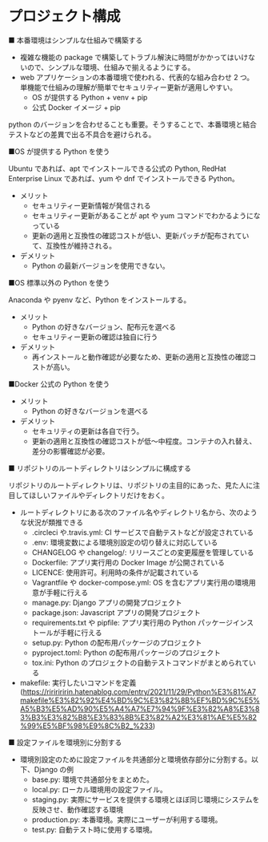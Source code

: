 # プロジェクト構成

■ 本番環境はシンプルな仕組みで構築する

- 複雑な機能の package で構築してトラブル解決に時間がかかってはいけないので、シンプルな環境、仕組みで揃えるようにする。
- web アプリケーションの本番環境で使われる、代表的な組み合わせ 2 つ。単機能で仕組みの理解が簡単でセキュリティー更新が適用しやすい。
  - OS が提供する Python + venv + pip
  - 公式 Docker イメージ + pip

python のバージョンを合わせることも重要。そうすることで、本番環境と結合テストなどの差異で出る不具合を避けられる。

■OS が提供する Python を使う

Ubuntu であれば、apt でインストールできる公式の Python, RedHat Enterprise Linux であれば、yum や dnf でインストールできる Python。

- メリット
  - セキュリティー更新情報が発信される
  - セキュリティー更新があることが apt や yum コマンドでわかるようになっている
  - 更新の適用と互換性の確認コストが低い、更新パッチが配布されていて、互換性が維持される。
- デメリット
  - Python の最新バージョンを使用できない。

■OS 標準以外の Python を使う

Anaconda や pyenv など、Python をインストールする。

- メリット
  - Python の好きなバージョン、配布元を選べる
  - セキュリティー更新の確認は独自に行う
- デメリット
  - 再インストールと動作確認が必要なため、更新の適用と互換性の確認コストが高い。

■Docker 公式の Python を使う

- メリット
  - Python の好きなバージョンを選べる
- デメリット
  - セキュリティの更新は各自で行う。
  - 更新の適用と互換性の確認コストが低〜中程度。コンテナの入れ替え、差分の影響確認が必要。

■ リポジトリのルートディレクトリはシンプルに構成する

リポジトリのルートディレクトリは、リポジトリの主目的にあった、見た人に注目してほしいファイルやディレクトリだけをおく。

- ルートディレクトリにある次のファイル名やディレクトリ名から、次のような状況が類推できる
  - .circleci や.travis.yml: CI サービスで自動テストなどが設定されている
  - .env: 環境変数による環境別設定の切り替えに対応している
  - CHANGELOG や changelog/: リリースごとの変更履歴を管理している
  - Dockerfile: アプリ実行用の Docker Image が公開されている
  - LICENCE: 使用許可。利用時の条件が記載されている
  - Vagrantfile や docker-compose.yml: OS を含むアプリ実行用の環境用意が手軽に行える
  - manage.py: Django アプリの開発プロジェクト
  - package.json: Javascript アプリの開発プロジェクト
  - requirements.txt や pipfile: アプリ実行用の Python パッケージインストールが手軽に行える
  - setup.py: Python の配布用パッケージのプロジェクト
  - pyproject.toml: Python の配布用パッケージのプロジェクト
  - tox.ini: Python のプロジェクトの自動テストコマンドがまとめられている
- makefile: 実行したいコマンドを定義(https://riririririn.hatenablog.com/entry/2021/11/29/Python%E3%81%A7makefile%E3%82%92%E4%BD%9C%E3%82%8B%EF%BD%9C%E5%A5%B3%E5%AD%90%E5%A4%A7%E7%94%9F%E3%82%A8%E3%83%B3%E3%82%B8%E3%83%8B%E3%82%A2%E3%81%AE%E5%82%99%E5%BF%98%E9%8C%B2_%233)

■ 設定ファイルを環境別に分割する

- 環境別設定のために設定ファイルを共通部分と環境依存部分に分割する。以下、Django の例
  - base.py: 環境で共通部分をまとめた。
  - local.py: ローカル環境用の設定ファイル。
  - staging.py: 実際にサービスを提供する環境とほぼ同じ環境にシステムを反映させ、動作確認する環境
  - production.py: 本番環境。実際にユーザーが利用する環境。
  - test.py: 自動テスト時に使用する環境。
